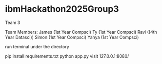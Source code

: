 ﻿# ibmHackathon2025Group3


Team 3

Team Members:
James (1st Year Compsci) 
Ty (1st Year Compsci)
Ravi ((4th Year Datasci))
Simon (1st Year Compsci)
Yahya (1st Year Compsci)




run terminal under the directory

pip install requirements.txt
python app.py
visit 127.0.0.1:8080/

